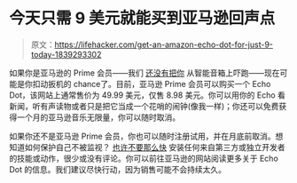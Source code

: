 # 今天只需 9 美元就能买到亚马逊回声点

> 原文：<https://lifehacker.com/get-an-amazon-echo-dot-for-just-9-today-1839293302>

如果你是亚马逊的 Prime 会员——我们 [还没有把你](https://lifehacker.com/your-smart-speakers-skills-might-be-a-huge-privacy-prob-1839257208) 从智能音箱上吓跑——现在可能是你扣动扳机的 chance⁠了。目前，亚马逊 Prime 会员可以购买一个 Echo Dot，该网站上通常售价为 49.99 美元，仅售 8.98 美元。你可以用你的 Echo 看新闻，听有声读物或者只是把它当成一个花哨的闹钟(像我一样)；你还可以免费获得一个月的亚马逊音乐无限量，你可以随时取消。



如果你还不是亚马逊 Prime 会员，你也可以随时注册试用，并在月底前取消。想知道如何保护自己不被监视？ [也许不要那么快](https://lifehacker.com/your-smart-speakers-skills-might-be-a-huge-privacy-prob-1839257208) 安装任何来自第三方或独立开发者的技能或动作，很少或没有评论。你可以前往亚马逊的网站阅读更多关于 Echo Dot 的信息。我们建议尽快行动，因为销售可能不会持续太久。